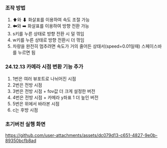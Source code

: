 ### 조작 방법
1. ⬆와 ⬇ 화살표를 이용하여 속도 조절 가능
2. ⬅와 ➡️ 화살표를 이용하여 방향 전환 가능
3. s키를 누른 상태로 방향 전환 시 덜 꺾임
4. w키를 누른 상태로 방향 전환시 더 꺾임
5. 차량을 완전히 멈추려면 속도가 거의 줄어든 상태서(speed=0.01일때) 스페이스바를 누르면 됨

### 24.12.13 카메라 시점 변환 기능 추가
1. 1번은 여러 뷰포트로 나뉘어진 시점
2. 2번은 전방 시점
3. 3번은 전방 시점 + fov값 더 크게 설정한 버전
4. 4번은 전방 시점 + 카메라 y좌표 1 더 높인 버전
5. 5번은 위에서 바라본 시점
6. c는 후방 시점

### 초기버전 실행 화면
https://github.com/user-attachments/assets/dc079d13-c651-4827-9e0b-89350bcfb8ad
